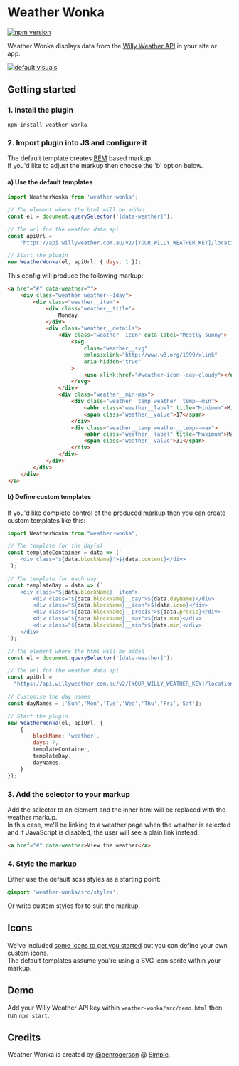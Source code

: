 # Weather Wonka

[![npm version](https://badge.fury.io/js/weather-wonka.svg)](https://www.npmjs.com/package/weather-wonka)

Weather Wonka displays data from the [Willy Weather API](https://www.willyweather.com.au/info/api.html) in your site or app.

[![default visuals](https://raw.githubusercontent.com/simple-integrated-marketing/weather-wonka/master/screenie.png)](https://raw.githubusercontent.com/simple-integrated-marketing/weather-wonka/master/screenie.png)

## Getting started

### 1. Install the plugin

```npm install weather-wonka```

### 2. Import plugin into JS and configure it

The default template creates [BEM](http://getbem.com/introduction]) based markup.<br/>
If you'd like to adjust the markup then choose the 'b' option below.

#### a) Use the default templates

```js
import WeatherWonka from 'weather-wonka';

// The element where the html will be added
const el = document.querySelector('[data-weather]');

// The url for the weather data api
const apiUrl =
    'https://api.willyweather.com.au/v2/[YOUR_WILLY_WEATHER_KEY]/locations/8672/weather.json?forecasts=weather';

// Start the plugin
new WeatherWonka(el, apiUrl, { days: 1 });
```

This config will produce the following markup:

```html
<a href="#" data-weather="">
    <div class="weather weather--1day">
        <div class="weather__item">
            <div class="weather__title">
                Monday
            </div>
            <div class="weather__details">
                <div class="weather__icon" data-label="Mostly sunny">
                    <svg
                        class="weather__svg"
                        xmlns:xlink="http://www.w3.org/1999/xlink"
                        aria-hidden="true"
                    >
                        <use xlink:href="#weather-icon--day-cloudy"></use>
                    </svg>
                </div>
                <div class="weather__min-max">
                    <div class="weather__temp weather__temp--min">
                        <abbr class="weather__label" title="Minimum">Min</abbr>
                        <span class="weather__value">17</span>
                    </div>
                    <div class="weather__temp weather__temp--max">
                        <abbr class="weather__label" title="Maximum">Max</abbr>
                        <span class="weather__value">31</span>
                    </div>
                </div>
            </div>
        </div>
    </div>
</a>
```

#### b) Define custom templates

If you'd like complete control of the produced markup then you can create custom templates like this:

```js
import WeatherWonka from "weather-wonka";

// The template for the day(s)
const templateContainer = data => (`
    <div class="${data.blockName}">${data.content}</div>
`);

// The template for each day
const templateDay = data => (`
    <div class="${data.blockName}__item">
        <div class="${data.blockName}__day">${data.dayName}</div>
        <div class="${data.blockName}__icon">${data.icon}</div>
        <div class="${data.blockName}__precis">${data.precis}</div>
        <div class="${data.blockName}__max">${data.max}</div>
        <div class="${data.blockName}__min">${data.min}</div>
    </div>
`);

// The element where the html will be added
const el = document.querySelector('[data-weather]');

// The url for the weather data api
const apiUrl =
  "https://api.willyweather.com.au/v2/[YOUR_WILLY_WEATHER_KEY]/locations/8672/weather.json?forecasts=weather";

// Customise the day names
const dayNames = ['Sun','Mon','Tue','Wed','Thu','Fri','Sat'];

// Start the plugin
new WeatherWonka(el, apiUrl, {
    {
        blockName: 'weather',
        days: 7,
        templateContainer,
        templateDay,
        dayNames,
    }
});
```

### 3. Add the selector to your markup

Add the selector to an element and the inner html will be replaced with the weather markup.<br/>
In this case, we'll be linking to a weather page when the weather is selected and if JavaScript is disabled, the user will see a plain link instead:

```html
<a href="#" data-weather>View the weather</a>
```

### 4. Style the markup

Either use the default scss styles as a starting point:

```scss
@import 'weather-wonka/src/styles';
```
Or write custom styles for to suit the markup.

## Icons

We've included [some icons to get you started](https://raw.githubusercontent.com/simple-integrated-marketing/weather-wonka/master/icon-examples.zip) but you can define your own custom icons.<br>
The default templates assume you're using a SVG icon sprite within your markup.

## Demo

Add your Willy Weather API key within `weather-wonka/src/demo.html` then run `npm start`.


## Credits

Weather Wonka is created by [@benrogerson](https://twitter.com/benrogerson) @ [Simple](<[Simple](https://simple.com.au)>).